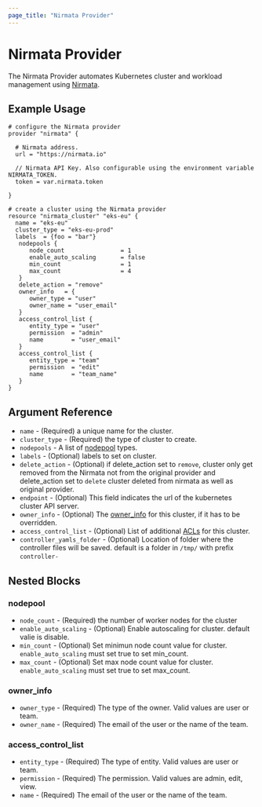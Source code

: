 ```yaml
---
page_title: "Nirmata Provider"
---
```


# Nirmata Provider

The Nirmata Provider automates Kubernetes cluster and workload management using [Nirmata](https://nirmata.com).

## Example Usage

```hcl
# configure the Nirmata provider
provider "nirmata" {
 
  # Nirmata address.
  url = "https://nirmata.io"

  // Nirmata API Key. Also configurable using the environment variable NIRMATA_TOKEN.
  token = var.nirmata.token

}
```

```hcl
# create a cluster using the Nirmata provider
resource "nirmata_cluster" "eks-eu" {
  name = "eks-eu"
  cluster_type = "eks-eu-prod"
  labels  = {foo = "bar"}
   nodepools {
      node_count                = 1 
      enable_auto_scaling       = false
      min_count                 = 1
      max_count                 = 4
   }
   delete_action = "remove"
   owner_info   = {
      owner_type = "user"
      owner_name = "user_email"
   }
   access_control_list {
      entity_type = "user"
      permission  = "admin"
      name        = "user_email"
   }
   access_control_list {
      entity_type = "team"
      permission  = "edit"
      name        = "team_name"
   }
}
```

## Argument Reference

* `name` - (Required) a unique name for the cluster.
* `cluster_type` - (Required) the type of cluster to create.
* `nodepools` - A list of [nodepool](#nodepool) types.
* `labels` - (Optional) labels to set on cluster.
* `delete_action` - (Optional) if delete_action set to `remove`, cluster only get removed from the Nirmata not from the original provider and delete_action set to `delete` cluster deleted from nirmata as well as original provider.
* `endpoint` - (Optional) This field indicates the url of the kubernetes cluster API server.
* `owner_info` - (Optional) The [owner_info](#owner_info) for this cluster, if it has to be overridden.
* `access_control_list` - (Optional) List of additional [ACLs](#access_control_list) for this cluster.
* `controller_yamls_folder` - (Optional) Location of folder where the controller files will be saved. default is a folder in `/tmp/` with prefix `controller-`
## Nested Blocks

### nodepool

* `node_count` - (Required) the number of worker nodes for the cluster
* `enable_auto_scaling` - (Optional) Enable autoscaling for cluster. default valie is disable.
* `min_count` - (Optional) Set minimun node count value for cluster. `enable_auto_scaling` must set true to set min_count.
* `max_count` - (Optional) Set max node count value for cluster. `enable_auto_scaling` must set true to set max_count.

### owner_info
* `owner_type` - (Required) The type of the owner. Valid values are user or team.
* `owner_name` - (Required) The email of the user or the name of the team.

### access_control_list
* `entity_type` - (Required) The type of entity. Valid values are user or team.
* `permission` - (Required) The permission. Valid values are admin, edit, view.
* `name` - (Required) The email of the user or the name of the team.
